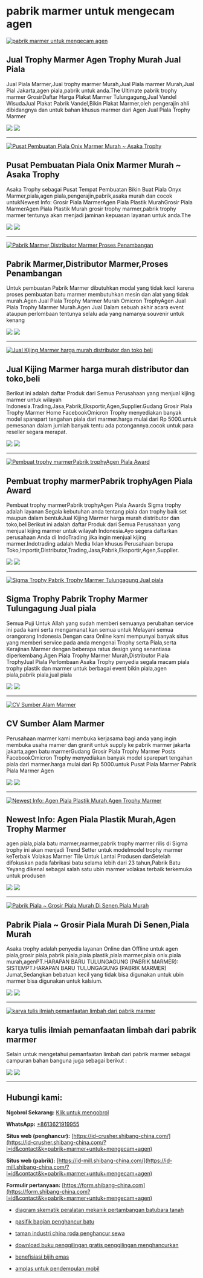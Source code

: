 # pabrik marmer untuk mengecam agen

<a href="https://swt.shibang-china.com/?l=id&img&k=pabrik+marmer+untuk+mengecam+agen" target="_blank">![pabrik marmer untuk mengecam agen](http://static.shibang-china.com/all-800x300/537.jpg)</a>

## Jual Trophy Marmer Agen Trophy Murah Jual Piala
Jual Piala Marmer,Jual trophy marmer Murah,Jual Piala marmer Murah,Jual Pial Jakarta,agen piala,pabrik untuk anda.The Ultimate pabrik trophy marmer GrosirDaftar Harga Plakat Marmer Tulungagung,Jual Vandel WisudaJual Plakat Pabrik Vandel,Bikin Plakat Marmer,oleh pengerajin ahli dibidangnya dan untuk bahan khusus marmer dari Agen Jual Piala Trophy Marmer


<a href="https://whatsapp.shibangsoft.com/WhatsApp.php" target="_blank" title="WhatsApp">![](http://static.shibang-china.com/icon/whatsapp.png)</a> <a href="https://swt.shibang-china.com/?l=id&icon&k=pabrik+marmer+untuk+mengecam+agen" target="_blank">![](http://static.shibang-china.com/icon/chat-id.png)</a>

---

<a href="https://swt.shibang-china.com/?l=id&img&k=pabrik+marmer+untuk+mengecam+agen" target="_blank">![Pusat Pembuatan Piala Onix Marmer Murah ~ Asaka Trophy](http://static.shibang-china.com/all-800x300/1208.jpg)</a>

## Pusat Pembuatan Piala Onix Marmer Murah ~ Asaka Trophy
Asaka Trophy sebagai Pusat Tempat Pembuatan Bikin Buat Piala Onyx Marmer,piala,agen piala,pengerajin,pabrik,asaka murah dan cocok untukNewest Info: Grosir Piala MarmerAgen Piala Plastik MurahGrosir Piala MarmerAgen Piala Plastik Murah grosir trophy marmer,pabrik trophy marmer tentunya akan menjadi jaminan kepuasan layanan untuk anda.The


<a href="https://whatsapp.shibangsoft.com/WhatsApp.php" target="_blank" title="WhatsApp">![](http://static.shibang-china.com/icon/whatsapp.png)</a> <a href="https://swt.shibang-china.com/?l=id&icon&k=pabrik+marmer+untuk+mengecam+agen" target="_blank">![](http://static.shibang-china.com/icon/chat-id.png)</a>

---

<a href="https://swt.shibang-china.com/?l=id&img&k=pabrik+marmer+untuk+mengecam+agen" target="_blank">![Pabrik Marmer,Distributor Marmer,Proses Penambangan](http://static.shibang-china.com/all-800x300/1312.jpg)</a>

## Pabrik Marmer,Distributor Marmer,Proses Penambangan
Untuk pembuatan Pabrik Marmer dibutuhkan modal yang tidak kecil karena proses pembuatan batu marmer membutuhkan mesin dan alat yang tidak murah.Agen Jual Piala Trophy Marmer Murah Omicron TrophyAgen Jual Piala Trophy Marmer Murah.Agen Jual Dalam sebuah akhir acara event ataupun perlombaan tentunya selalu ada yang namanya souvenir untuk kenang


<a href="https://whatsapp.shibangsoft.com/WhatsApp.php" target="_blank" title="WhatsApp">![](http://static.shibang-china.com/icon/whatsapp.png)</a> <a href="https://swt.shibang-china.com/?l=id&icon&k=pabrik+marmer+untuk+mengecam+agen" target="_blank">![](http://static.shibang-china.com/icon/chat-id.png)</a>

---

<a href="https://swt.shibang-china.com/?l=id&img&k=pabrik+marmer+untuk+mengecam+agen" target="_blank">![Jual Kijing Marmer harga murah distributor dan toko,beli](http://static.shibang-china.com/all-800x300/1394.jpg)</a>

## Jual Kijing Marmer harga murah distributor dan toko,beli
Berikut ini adalah daftar Produk dari Semua Perusahaan yang menjual kijing marmer untuk wilayah Indonesia.Trading,Jasa,Pabrik,Eksportir,Agen,Supplier.Gudang Grosir Piala Trophy Marmer Home FacebookOmicron Trophy menyediakan banyak model sparepart tengahan piala dari marmer.harga mulai dari Rp 5000.untuk pemesanan dalam jumlah banyak tentu ada potongannya.cocok untuk para reseller segara merapat.


<a href="https://whatsapp.shibangsoft.com/WhatsApp.php" target="_blank" title="WhatsApp">![](http://static.shibang-china.com/icon/whatsapp.png)</a> <a href="https://swt.shibang-china.com/?l=id&icon&k=pabrik+marmer+untuk+mengecam+agen" target="_blank">![](http://static.shibang-china.com/icon/chat-id.png)</a>

---

<a href="https://swt.shibang-china.com/?l=id&img&k=pabrik+marmer+untuk+mengecam+agen" target="_blank">![Pembuat trophy marmerPabrik trophyAgen Piala Award](http://static.shibang-china.com/all-800x300/1024.jpg)</a>

## Pembuat trophy marmerPabrik trophyAgen Piala Award
Pembuat trophy marmerPabrik trophyAgen Piala Awards Sigma trophy adalah layanan Segala kebutuhan anda tentang piala dan trophy baik set maupun dalam bentukJual Kijing Marmer harga murah distributor dan toko,beliBerikut ini adalah daftar Produk dari Semua Perusahaan yang menjual kijing marmer untuk wilayah Indonesia.Ayo segera daftarkan perusahaan Anda di IndoTrading jika ingin menjual kijing marmer.Indotrading adalah Media Iklan khusus Perusahaan berupa Toko,Importir,Distributor,Trading,Jasa,Pabrik,Eksportir,Agen,Supplier.


<a href="https://whatsapp.shibangsoft.com/WhatsApp.php" target="_blank" title="WhatsApp">![](http://static.shibang-china.com/icon/whatsapp.png)</a> <a href="https://swt.shibang-china.com/?l=id&icon&k=pabrik+marmer+untuk+mengecam+agen" target="_blank">![](http://static.shibang-china.com/icon/chat-id.png)</a>

---

<a href="https://swt.shibang-china.com/?l=id&img&k=pabrik+marmer+untuk+mengecam+agen" target="_blank">![Sigma Trophy Pabrik Trophy Marmer Tulungagung Jual piala](http://static.shibang-china.com/all-800x300/842.jpg)</a>

## Sigma Trophy Pabrik Trophy Marmer Tulungagung Jual piala
Semua Puji Untuk Allah yang sudah memberi semuanya perubahan service ini pada kami serta mengamanat kan semua untuk Melayani semua orangorang Indonesia.Dengan cara Online kami mempunyai banyak situs yang memberi service pada anda mengenai Trophy serta Piala,serta Kerajinan Marmer dengan beberapa ratus design yang senantiasa diperkembang.Agen Piala Trophy Marmer Murah,Distributor Piala TrophyJual Piala Perlombaan Asaka Trophy penyedia segala macam piala trophy plastik dan marmer untuk berbagai event bikin piala,agen piala,pabrik piala,jual piala


<a href="https://whatsapp.shibangsoft.com/WhatsApp.php" target="_blank" title="WhatsApp">![](http://static.shibang-china.com/icon/whatsapp.png)</a> <a href="https://swt.shibang-china.com/?l=id&icon&k=pabrik+marmer+untuk+mengecam+agen" target="_blank">![](http://static.shibang-china.com/icon/chat-id.png)</a>

---

<a href="https://swt.shibang-china.com/?l=id&img&k=pabrik+marmer+untuk+mengecam+agen" target="_blank">![CV Sumber Alam Marmer](http://static.shibang-china.com/all-800x300/935.jpg)</a>

## CV Sumber Alam Marmer
Perusahaan marmer kami membuka kerjasama bagi anda yang ingin membuka usaha mamer dan granit untuk supply ke pabrik marmer jakarta jakarta,agen batu marmerGudang Grosir Piala Trophy Marmer Posts FacebookOmicron Trophy menyediakan banyak model sparepart tengahan piala dari marmer.harga mulai dari Rp 5000.untuk Pusat Piala Marmer Pabrik Piala Marmer Agen


<a href="https://whatsapp.shibangsoft.com/WhatsApp.php" target="_blank" title="WhatsApp">![](http://static.shibang-china.com/icon/whatsapp.png)</a> <a href="https://swt.shibang-china.com/?l=id&icon&k=pabrik+marmer+untuk+mengecam+agen" target="_blank">![](http://static.shibang-china.com/icon/chat-id.png)</a>

---

<a href="https://swt.shibang-china.com/?l=id&img&k=pabrik+marmer+untuk+mengecam+agen" target="_blank">![Newest Info: Agen Piala Plastik Murah,Agen Trophy Marmer](http://static.shibang-china.com/all-800x300/436.jpg)</a>

## Newest Info: Agen Piala Plastik Murah,Agen Trophy Marmer
agen piala,piala batu marmer,marmer,pabrik trophy marmer rilis di Sigma trophy ini akan menjadi Trend Setter untuk modelmodel trophy marmer keTerbaik Volakas Marmer Tile Untuk Lantai Produsen danSetelah difokuskan pada fabrikasi batu selama lebih dari 23 tahun,Pabrik Batu Yeyang dikenal sebagai salah satu ubin marmer volakas terbaik terkemuka untuk produsen


<a href="https://whatsapp.shibangsoft.com/WhatsApp.php" target="_blank" title="WhatsApp">![](http://static.shibang-china.com/icon/whatsapp.png)</a> <a href="https://swt.shibang-china.com/?l=id&icon&k=pabrik+marmer+untuk+mengecam+agen" target="_blank">![](http://static.shibang-china.com/icon/chat-id.png)</a>

---

<a href="https://swt.shibang-china.com/?l=id&img&k=pabrik+marmer+untuk+mengecam+agen" target="_blank">![Pabrik Piala ~ Grosir Piala Murah Di Senen,Piala Murah](http://static.shibang-china.com/all-800x300/480.jpg)</a>

## Pabrik Piala ~ Grosir Piala Murah Di Senen,Piala Murah
Asaka trophy adalah penyedia layanan Online dan Offline untuk agen piala,grosir piala,pabrik piala,piala plastik,piala marmer,piala onix.piala murah,agenPT.HARAPAN BARU TULUNGAGUNG (PABRIK MARMER): SISTEMPT.HARAPAN BARU TULUNGAGUNG (PABRIK MARMER) Jumat,Sedangkan bebatuan kecil yang tidak bisa digunakan untuk ubin marmer bisa digunakan untuk kalsium.


<a href="https://whatsapp.shibangsoft.com/WhatsApp.php" target="_blank" title="WhatsApp">![](http://static.shibang-china.com/icon/whatsapp.png)</a> <a href="https://swt.shibang-china.com/?l=id&icon&k=pabrik+marmer+untuk+mengecam+agen" target="_blank">![](http://static.shibang-china.com/icon/chat-id.png)</a>

---

<a href="https://swt.shibang-china.com/?l=id&img&k=pabrik+marmer+untuk+mengecam+agen" target="_blank">![karya tulis ilmiah pemanfaatan limbah dari pabrik marmer](http://static.shibang-china.com/all-800x300/1527.jpg)</a>

## karya tulis ilmiah pemanfaatan limbah dari pabrik marmer
Selain untuk mengetahui pemanfaatan limbah dari pabrik marmer sebagai campuran bahan banguna juga sebagai berikut :

<a href="https://whatsapp.shibangsoft.com/WhatsApp.php" target="_blank" title="WhatsApp">![](http://static.shibang-china.com/icon/whatsapp.png)</a> <a href="https://swt.shibang-china.com/?l=id&icon&k=pabrik+marmer+untuk+mengecam+agen" target="_blank">![](http://static.shibang-china.com/icon/chat-id.png)</a>

---
## Hubungi kami:

**Ngobrol Sekarang:** [Klik untuk mengobrol](https://swt.shibang-china.com?l=id&contact&k=pabrik+marmer+untuk+mengecam+agen)

**WhatsApp:**  [+8613621919955](https://whatsapp.shibangsoft.com/WhatsApp.php)

**Situs web (penghancur):** [https://id-crusher.shibang-china.com/](https://id-crusher.shibang-china.com/?l=id&contact&k=pabrik+marmer+untuk+mengecam+agen)

**Situs web (pabrik):** [https://id-mill.shibang-china.com/](https://id-mill.shibang-china.com/?l=id&contact&k=pabrik+marmer+untuk+mengecam+agen)

**Formulir pertanyaan:** [https://form.shibang-china.com](https://form.shibang-china.com?l=id&contact&k=pabrik+marmer+untuk+mengecam+agen)

* [diagram skematik peralatan mekanik pertambangan batubara tanah](../40/diagram%20skematik%20peralatan%20mekanik%20pertambangan%20batubara%20tanah.md)

* [pasifik bagian penghancur batu](../33/pasifik%20bagian%20penghancur%20batu.md)

* [taman industri china roda penghancur sewa](../38/taman%20industri%20china%20roda%20penghancur%20sewa.md)

* [download buku penggilingan gratis penggilingan menghancurkan](../34/download%20buku%20penggilingan%20gratis%20penggilingan%20menghancurkan.md)

* [benefisiasi bijih emas](../36/benefisiasi%20bijih%20emas.md)

* [amplas untuk pendempulan mobil](../38/amplas%20untuk%20pendempulan%20mobil.md)
